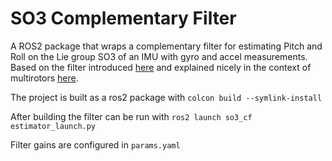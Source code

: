 # SO3 Complementary Filter
A ROS2 package that wraps a complementary filter for estimating Pitch and Roll on the Lie group SO3 of an IMU with gyro and accel measurements. Based on the filter introduced [here](https://ieeexplore.ieee.org/document/4608934) and explained nicely in the context of multirotors [here](https://ieeexplore.ieee.org/document/6289431).

The project is built as a ros2 package with `colcon build --symlink-install` 

After building the filter can be run with `ros2 launch so3_cf estimator_launch.py`

Filter gains are configured in `params.yaml`